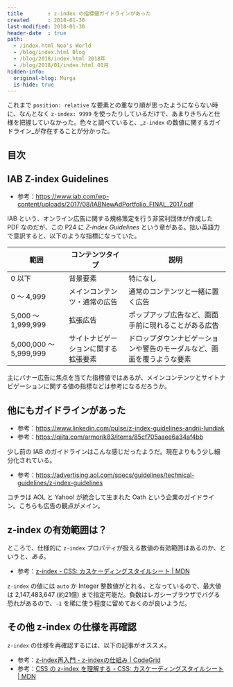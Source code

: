 ```yaml
---
title        : z-index の指標値ガイドラインがあった
created      : 2018-01-30
last-modified: 2018-01-30
header-date  : true
path:
  - /index.html Neo's World
  - /blog/index.html Blog
  - /blog/2018/index.html 2018年
  - /blog/2018/01/index.html 01月
hidden-info:
  original-blog: Murga
  is-hide: true
---
```


これまで `position: relative` な要素との重なり順が思ったようにならない時に、なんとなく `z-index: 9999` を使ったりしているだけで、あまりきちんと仕様を把握していなかった。色々と調べていると、_`z-index` の数値に関するガイドライン_が存在することが分かった。

## 目次

## IAB Z-index Guidelines

- 参考：<https://www.iab.com/wp-content/uploads/2017/08/IABNewAdPortfolio_FINAL_2017.pdf>

IAB という、オンライン広告に関する規格策定を行う非営利団体が作成した PDF なのだが、この P24 に _Z-index Guidelines_ という章がある。拙い英語力で意訳すると、以下のような指標になっていた。

| 範囲                   | コンテンツタイプ                     | 説明                                                                   |
|------------------------|--------------------------------------|------------------------------------------------------------------------|
| 0 以下                 | 背景要素                             | 特になし                                                               |
| 0 〜 4,999             | メインコンテンツ・通常の広告         | 通常のコンテンツと一緒に置く広告                                       |
| 5,000 〜 1,999,999     | 拡張広告                             | ポップアップ広告など、画面手前に現れることがある広告                   |
| 5,000,000 〜 5,999,999 | サイトナビゲーションに関する拡張要素 | ドロップダウンナビゲーションや警告のモーダルなど、画面を覆うような要素 |

主にバナー広告に焦点を当てた指標値ではあるが、メインコンテンツとサイトナビゲーションに関する値の指標などは参考になるだろうか。

## 他にもガイドラインがあった

- 参考：<https://www.linkedin.com/pulse/z-index-guidelines-andrii-lundiak>
- 参考：<https://qiita.com/armorik83/items/85cf705aaee6a34af4bb>

少し前の IAB のガイドラインはこんな感じだったようだ。現在よりもう少し細分化されている。

- 参考：<https://advertising.aol.com/specs/guidelines/technical-guidelines/z-index-guidelines>

コチラは AOL と Yahoo! が統合して生まれた Oath という企業のガイドライン。こちらも広告の観点がメイン。

## z-index の有効範囲は？

ところで、仕様的に `z-index` プロパティが扱える数値の有効範囲はあるのか、というと、_ある_。

- 参考：[z-index - CSS: カスケーディングスタイルシート | MDN](https://developer.mozilla.org/ja/docs/Web/CSS/z-index)

`z-index` の値には `auto` か Integer 整数値がとれる、となっているので、最大値は 2,147,483,647 (約21億) まで指定可能だ。負数はレガシーブラウザでバグる恐れがあるので、`-1` を稀に使う程度に留めておくのが良いようだ。

## その他 z-index の仕様を再確認

`z-index` の仕様を再確認するには、以下の記事がオススメ。

- 参考：[z-index再入門 - z-indexの仕組み | CodeGrid](https://app.codegrid.net/entry/z-index-1)
- 参考：[CSS の z-index を理解する - CSS: カスケーディングスタイルシート | MDN](https://developer.mozilla.org/ja/docs/Web/CSS/Understanding_z_index)
